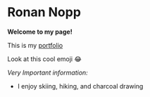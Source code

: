 # Ronan Nopp

**Welcome to my page!**

This is my [portfolio](https/ronannopp.com)

Look at this cool emoji :joy:

*Very Important information:*
- I enjoy skiing, hiking, and charcoal drawing
